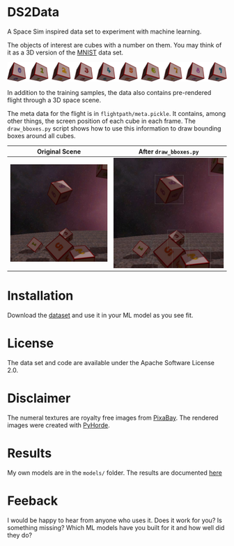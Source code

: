 # DS2Data

A Space Sim inspired data set to experiment with machine learning.

The objects of interest are cubes with a number on them. You may think of it as
a 3D version of the [MNIST](http://yann.lecun.com/exdb/mnist/) data set.

<img src="docs/img/cube_samples.png">

In addition to the training samples, the data also contains pre-rendered flight
through a 3D space scene.

The meta data for the flight is in `flightpath/meta.pickle`. It contains, among
other things, the screen position of each cube in each frame. The
`draw_bboxes.py` script shows how to use this information to draw bounding
boxes around all cubes.

| Original Scene               | After `draw_bboxes.py`      |
| ---------------------------- | --------------------------- |
|![](docs/img/scene_plain.jpg) | ![](docs/img/scene_bbox.jpg)|


# Installation
Download the [dataset](ds2.tar.gz) and use it in your ML model as you see fit.

# License
The data set and code are available under the Apache Software License 2.0.

# Disclaimer
The numeral textures are royalty free images
from
[PixaBay](https://pixabay.com/en/photos/?hp=&image_type=&cat=&min_width=&min_height=&q=counting+math+numbers+numerals+funny&order=popular).
The rendered images were created with
[PyHorde](https://github.com/olitheolix/pyhorde).

# Results
My own models are in the `models/` folder. The results are documented
[here](https://olitheolix.github.io/ds2data/)

# Feeback
I would be happy to hear from anyone who uses it. Does it work for you? Is
something missing? Which ML models have you built for it and how well did they
do?
